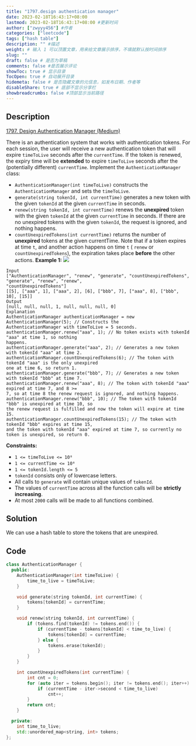 ```yaml
---
title: "1797.design authentication manager"
date: 2023-02-18T16:43:17+08:00
lastmod: 2023-02-18T16:43:17+08:00 #更新时间
author: ["zwyyy456"] #作者
categories: ["leetcode"]
tags: ["hash table"]
description: "" #描述
weight: # 输入 1 可以顶置文章，用来给文章展示排序，不填就默认按时间排序
slug: ""
draft: false # 是否为草稿
comments: false #是否展示评论
showToc: true # 显示目录
TocOpen: true # 自动展开目录
hidemeta: false # 是否隐藏文章的元信息，如发布日期、作者等
disableShare: true # 底部不显示分享栏
showbreadcrumbs: false #顶部显示当前路径
---
```

## Description
[1797. Design Authentication Manager (Medium)](https://leetcode.com/problems/design-authentication-manager/)

There is an authentication system that works with authentication tokens. For each session, the user
will receive a new authentication token that will expire `timeToLive` seconds after the
`currentTime`. If the token is renewed, the expiry time will be **extended** to expire `timeToLive`
seconds after the (potentially different) `currentTime`.
Implement the `AuthenticationManager` class:
- `AuthenticationManager(int timeToLive)` constructs the `AuthenticationManager` and sets the
`timeToLive`.
- `generate(string tokenId, int currentTime)` generates a new token with the given `tokenId` at the
given `currentTime` in seconds.
- `renew(string tokenId, int currentTime)` renews the **unexpired** token with the given `tokenId`
at the given `currentTime` in seconds. If there are no unexpired tokens with the given `tokenId`,
the request is ignored, and nothing happens.
- `countUnexpiredTokens(int currentTime)` returns the number of **unexpired** tokens at the given
currentTime.
Note that if a token expires at time `t`, and another action happens on time `t` ( `renew` or
`countUnexpiredTokens`), the expiration takes place **before** the other actions.
**Example 1:**
![](https://pic-upyun.zwyyy456.tech/smms/2023-12-26-065606.png)
```
Input
["AuthenticationManager", "renew", "generate", "countUnexpiredTokens", "generate", "renew", "renew",
"countUnexpiredTokens"]
[[5], ["aaa", 1], ["aaa", 2], [6], ["bbb", 7], ["aaa", 8], ["bbb", 10], [15]]
Output
[null, null, null, 1, null, null, null, 0]
Explanation
AuthenticationManager authenticationManager = new AuthenticationManager(5); // Constructs the
AuthenticationManager with timeToLive = 5 seconds.
authenticationManager.renew("aaa", 1); // No token exists with tokenId "aaa" at time 1, so nothing
happens.
authenticationManager.generate("aaa", 2); // Generates a new token with tokenId "aaa" at time 2.
authenticationManager.countUnexpiredTokens(6); // The token with tokenId "aaa" is the only unexpired
one at time 6, so return 1.
authenticationManager.generate("bbb", 7); // Generates a new token with tokenId "bbb" at time 7.
authenticationManager.renew("aaa", 8); // The token with tokenId "aaa" expired at time 7, and 8 >=
7, so at time 8 the renew request is ignored, and nothing happens.
authenticationManager.renew("bbb", 10); // The token with tokenId "bbb" is unexpired at time 10, so
the renew request is fulfilled and now the token will expire at time 15.
authenticationManager.countUnexpiredTokens(15); // The token with tokenId "bbb" expires at time 15,
and the token with tokenId "aaa" expired at time 7, so currently no token is unexpired, so return 0.
```
**Constraints:**
- `1 <= timeToLive <= 10⁸`
- `1 <= currentTime <= 10⁸`
- `1 <= tokenId.length <= 5`
- `tokenId` consists only of lowercase letters.
- All calls to `generate` will contain unique values of `tokenId`.
- The values of `currentTime` across all the function calls will be **strictly increasing**.
- At most `2000` calls will be made to all functions combined.

## Solution
We can use a hash table to store the tokens that are unexpired.

## Code
```cpp
class AuthenticationManager {
  public:
    AuthenticationManager(int timeToLive) {
        time_to_live = timeToLive;
    }

    void generate(string tokenId, int currentTime) {
        tokens[tokenId] = currentTime;
    }

    void renew(string tokenId, int currentTime) {
        if (tokens.find(tokenId) != tokens.end()) {
            if (currentTime - tokens[tokenId] < time_to_live) {
                tokens[tokenId] = currentTime;
            } else {
                tokens.erase(tokenId);
            }
        }
    }

    int countUnexpiredTokens(int currentTime) {
        int cnt = 0;
        for (auto iter = tokens.begin(); iter != tokens.end(); iter++) {
            if (currentTime - iter->second < time_to_live)
                cnt++;
        }
        return cnt;
    }

  private:
    int time_to_live;
    std::unordered_map<string, int> tokens;
};
```